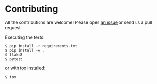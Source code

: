 Contributing
============

All the contributions are welcome! Please open [an
issue](https://github.com/theskumar/python-dotenv/issues/new) or send us
a pull request.

Executing the tests:

    $ pip install -r requirements.txt
    $ pip install -e .
    $ flake8
    $ pytest

or with [tox](https://pypi.org/project/tox/) installed:

    $ tox

